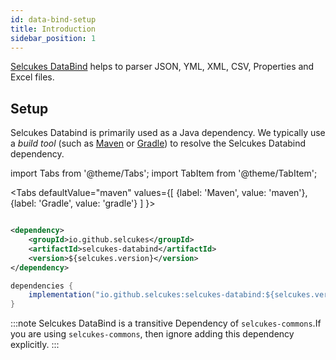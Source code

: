 ```yaml
---
id: data-bind-setup
title: Introduction
sidebar_position: 1
---
```


[Selcukes DataBind](https://github.com/selcukes/selcukes-java/tree/master/selcukes-databind) helps to parser JSON, YML,
XML, CSV, Properties and Excel files.

## Setup

Selcukes Databind is primarily used as a Java dependency.
We typically use a _build tool_ (such as [Maven](https://maven.apache.org/) or [Gradle](https://gradle.org/))
to resolve the Selcukes Databind dependency.

import Tabs from '@theme/Tabs';
import TabItem from '@theme/TabItem';

<Tabs defaultValue="maven"
values={[
{label: 'Maven', value: 'maven'},{label: 'Gradle', value: 'gradle'}
]
}>

<TabItem value="maven">

```xml

<dependency>
    <groupId>io.github.selcukes</groupId>
    <artifactId>selcukes-databind</artifactId>
    <version>${selcukes.version}</version>
</dependency>
```

</TabItem>
<TabItem value="gradle">

```java
dependencies {
    implementation("io.github.selcukes:selcukes-databind:${selcukes.version}")
}
```

</TabItem>
</Tabs>

:::note
Selcukes DataBind is a transitive Dependency of `selcukes-commons`.If you are using `selcukes-commons`, then
ignore adding this dependency explicitly.
:::

